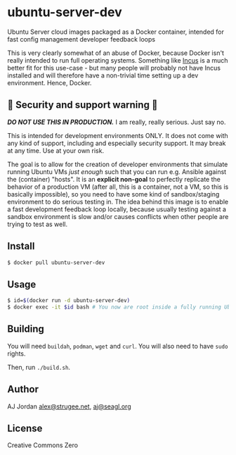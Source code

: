 # ubuntu-server-dev

Ubuntu Server cloud images packaged as a Docker container, intended for fast config management developer feedback loops

This is very clearly somewhat of an abuse of Docker, because Docker isn't really intended to run full operating systems. Something like [Incus](https://linuxcontainers.org/incus/) is a much better fit for this use-case - but many people will probably not have Incus installed and will therefore have a non-trivial time setting up a dev environment. Hence, Docker.

## :stop_sign: Security and support warning :rotating_light:

_**DO NOT USE THIS IN PRODUCTION.**_ I am really, really serious. Just say no.

This is intended for development environments ONLY. It does not come with any kind of support, including and especially security support. It may break at any time. Use at your own risk.

The goal is to allow for the creation of developer environments that simulate running Ubuntu VMs _just enough_ such that you can run e.g. Ansible against the (container) "hosts". It is an **explicit non-goal** to perfectly replicate the behavior of a production VM (after all, this is a container, not a VM, so this is basically impossible), so you need to have some kind of sandbox/staging environment to do serious testing in. The idea behind this image is to enable a fast development feedback loop locally, because usually testing against a sandbox environment is slow and/or causes conflicts when other people are trying to test as well.

## Install

<!-- TODO verify cause idrk how images are specified lol -->
```bash
$ docker pull ubuntu-server-dev
```

## Usage

```bash
$ id=$(docker run -d ubuntu-server-dev)
$ docker exec -it $id bash # You now are root inside a fully running Ubuntu Server container
```

## Building

You will need `buildah`, `podman`, `wget` and `curl`. You will also need to have `sudo` rights.

Then, run `./build.sh`.

## Author

AJ Jordan <alex@strugee.net>, <aj@seagl.org>

## License

Creative Commons Zero
